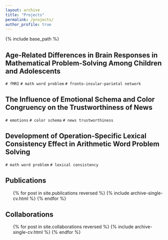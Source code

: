 ```yaml
---
layout: archive
title: "Projects"
permalink: /projects/
author_profile: true
---
```


{% include base_path %}

## Age-Related Differences in Brain Responses in Mathematical Problem-Solving Among Children and Adolescents
`# fMRI` `# math word problem` `# fronto-insular-parietal network`


## The Influence of Emotional Schema and Color Congruency on the Trustworthiness of News
`# emotions` `# color schema` `# news trustworthiness`


## Development of Operation-Specific Lexical Consistency Effect in Arithmetic Word Problem Solving
`# math word problem` `# lexical consistency`


## Publications
  <ul>{% for post in site.publications reversed %}
    {% include archive-single-cv.html %}
  {% endfor %}</ul>

## Collaborations
  <ul>{% for post in site.collaborations reversed %}
    {% include archive-single-cv.html %}
  {% endfor %}</ul>

